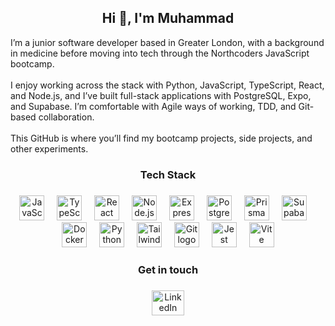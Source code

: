 <h2 align="center">Hi 👋, I'm Muhammad</h2>


<p align="left">
I’m a junior software developer based in Greater London, with a background in medicine before moving into tech through the Northcoders JavaScript bootcamp.  
<br><br>
I enjoy working across the stack with Python, JavaScript, TypeScript, React, and Node.js, and I’ve built full-stack applications with PostgreSQL, Expo, and Supabase. I’m comfortable with Agile ways of working, TDD, and Git-based collaboration.  
<br><br>
This GitHub is where you’ll find my bootcamp projects, side projects, and other experiments.  
</p>

###

<h3 align="center">Tech Stack</h3>

###

<div align="center">
  <img src="https://skillicons.dev/icons?i=js" height="40" alt="JavaScript logo" />
  <img width="12" />
  <img src="https://skillicons.dev/icons?i=ts" height="40" alt="TypeScript logo" />
  <img width="12" />
  <img src="https://skillicons.dev/icons?i=react" height="40" alt="React logo" />
  <img width="12" />
  <img src="https://skillicons.dev/icons?i=nodejs" height="40" alt="Node.js logo" />
  <img width="12" />
  <img src="https://skillicons.dev/icons?i=express" height="40" alt="Express logo" />
  <img width="12" />
  <img src="https://skillicons.dev/icons?i=postgres" height="40" alt="PostgreSQL logo" />
  <img width="12" />
  <img src="https://skillicons.dev/icons?i=prisma" height="40" alt="Prisma logo" />
  <img width="12" />
  <img src="https://skillicons.dev/icons?i=supabase" height="40" alt="Supabase logo" />
  <img width="12" />
  <img src="https://skillicons.dev/icons?i=docker" height="40" alt="Docker logo" />
  <img width="12" />
  <img src="https://skillicons.dev/icons?i=python" height="40" alt="Python logo" />
  <img width="12" />
  <img src="https://skillicons.dev/icons?i=tailwind" height="40" alt="TailwindCSS logo" />
  <img width="12" />
  <img src="https://skillicons.dev/icons?i=git" height="40" alt="Git logo" />
  <img width="12" />
  <img src="https://skillicons.dev/icons?i=jest" height="40" alt="Jest logo" />
  <img width="12" />
  <img src="https://skillicons.dev/icons?i=vite" height="40" alt="Vite logo" />
</div>

###

<h3 align="center">Get in touch</h3>

###

<div align="center">
  <a href="https://www.linkedin.com/in/m--sulaiman" target="_blank">
    <img src="https://raw.githubusercontent.com/maurodesouza/profile-readme-generator/master/src/assets/icons/social/linkedin/default.svg" width="52" height="40" alt="LinkedIn logo" />
  </a>
</div>
